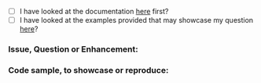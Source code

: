 - [ ] I have looked at the documentation [here](https://pkg.go.dev/github.com/relay-io/relay-sdk-go) first?
- [ ] I have looked at the examples provided that may showcase my question [here](/_examples)?

### Issue, Question or Enhancement:



### Code sample, to showcase or reproduce:

```go

```
